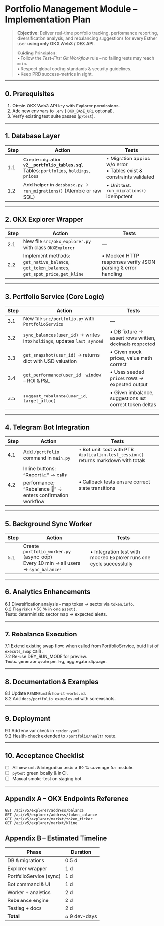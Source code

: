 # Portfolio Management Module – Implementation Plan

> **Objective**: Deliver real-time portfolio tracking, performance reporting, diversification analysis, and rebalancing suggestions for every Esther user **using only OKX Web3 / DEX API**.
>
> **Guiding Principles**:  
> • Follow the *Test-First Git Workflow* rule – no failing tests may reach `main`.  
> • Respect global coding standards & security guidelines.  
> • Keep PRD success-metrics in sight.

---

## 0. Prerequisites
1. Obtain OKX Web3 API key with Explorer permissions.
2. Add new env vars to `.env` ( `OKX_BASE_URL` optional).
3. Verify existing test suite passes (`pytest`).

---

## 1. Database Layer
| Step | Action | Tests |
|------|--------|-------|
|1.1|Create migration **`v2__portfolio_tables.sql`** <br/>Tables: `portfolios`, `holdings`, `prices`|• Migration applies w/o error <br/>• Tables exist & constraints validated|
|1.2|Add helper in `database.py` → `run_migrations()` (Alembic or raw SQL)|• Unit test: `run_migrations()` idempotent|

---

## 2. OKX Explorer Wrapper
| Step | Action | Tests |
|------|--------|-------|
|2.1|New file `src/okx_explorer.py` with class `OKXExplorer`|—|
|2.2|Implement methods: <br/>`get_native_balance`, `get_token_balances`, `get_spot_price`, `get_kline`|• Mocked HTTP responses verify JSON parsing & error handling|

---

## 3. Portfolio Service (Core Logic)
| Step | Action | Tests |
|------|--------|-------|
|3.1|New file `src/portfolio.py` with `PortfolioService`|—|
|3.2|`sync_balances(user_id)` → writes into `holdings`, updates `last_synced`|• DB fixture → assert rows written, decimals respected|
|3.3|`get_snapshot(user_id)` → returns dict with USD valuation|• Given mock prices, value math correct|
|3.4|`get_performance(user_id, window)` – ROI & P&L|• Uses seeded `prices` rows → expected output|
|3.5|`suggest_rebalance(user_id, target_alloc)`|• Given imbalance, suggestions list correct token deltas|

---

## 4. Telegram Bot Integration
| Step | Action | Tests |
|------|--------|-------|
|4.1|Add `/portfolio` command in `main.py`|• Bot unit-test with PTB `Application.test_session()` returns markdown with totals|
|4.2|Inline buttons: “Report 📈” → calls performance; “Rebalance 🔄” → enters confirmation workflow|• Callback tests ensure correct state transitions|

---

## 5. Background Sync Worker
| Step | Action | Tests |
|------|--------|-------|
|5.1|Create `portfolio_worker.py` (async loop) <br/>Every 10 min → all users → `sync_balances`|• Integration test with mocked Explorer runs one cycle successfully|

---

## 6. Analytics Enhancements
6.1 Diversification analysis – map token → sector via `token/info`.  
6.2 Flag risk ( >50 % in one asset ).  
Tests: deterministic sector map → expected alerts.

---

## 7. Rebalance Execution
7.1 Extend existing swap flow: when called from PortfolioService, build list of `execute_swap` calls.  
7.2 Re-use DRY_RUN_MODE for preview.  
Tests: generate quote per leg, aggregate slippage.

---

## 8. Documentation & Examples
8.1 Update `README.md` & `how-it-works.md`.  
8.2 Add `docs/portfolio_examples.md` with screenshots.

---

## 9. Deployment
9.1 Add env var check in `render.yaml`.  
9.2 Health-check extended to `/portfolio/health` route.

---

## 10. Acceptance Checklist
- [ ] All new unit & integration tests ≥ 90 % coverage for module.  
- [ ] `pytest` green locally & in CI.  
- [ ] Manual smoke-test on staging bot.

---

## Appendix A – OKX Endpoints Reference
```
GET /api/v5/explorer/address/balance
GET /api/v5/explorer/address/token_balance
GET /api/v5/explorer/market/token_ticker
GET /api/v5/explorer/market/kline
```

## Appendix B – Estimated Timeline
| Phase | Duration |
|-------|----------|
|DB & migrations|0.5 d|
|Explorer wrapper|1 d|
|PortfolioService (sync)|1 d|
|Bot command & UI|1 d|
|Worker + analytics|2 d|
|Rebalance engine|2 d|
|Testing + docs|2 d|
|**Total**|≈ 9 dev-days| 